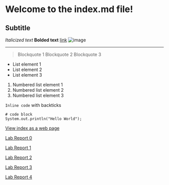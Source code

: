 # Welcome to the index.md file!

## Subtitle

*Italicized text*
**Bolded text**
[link](https://www.google.com/)
![image](https://helpx.adobe.com/content/dam/help/en/photoshop/using/convert-color-image-black-white/jcr_content/main-pars/before_and_after/image-before/Landscape-Color.jpg)
***
> Blockquote 1
> Blockquote 2
> Blockquote 3

- List element 1
- List element 2
- List element 3

1) Numbered list element 1
2) Numbered list element 2
3) Numbered list element 3

`Inline code` with backticks
```
# code block
System.out.println("Hello World");
```
[View index as a web page](https://tankstar03.github.io/cse15l-lab-reports/)

[Lab Report 0](lab-report-0.md)

[Lab Report 1](lab-report-1.md)

[Lab Report 2](lab-report-2.md)

[Lab Report 3](lab-report-3.md)

[Lab Report 4](lab-report-4.md)
